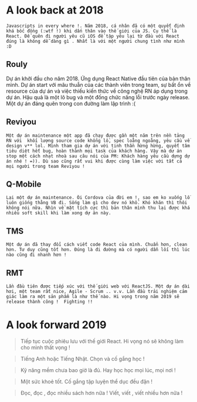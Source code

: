 # A look back at 2018

```
Javascripts in every where !. Năm 2018, cá nhân đã có một quyết định khá bốc đồng (:wtf !) khi dấn thân vào thế giới của JS. Cụ thể là React. Để quên đi người yêu cũ iOS để tập yêu lại từ đầu với React đúng là không dễ dàng gì . Nhất là với một người chung tình như mình :D 
```
## Rouly
Dự án khởi đầu cho năm 2018. Ứng dụng React Native đầu tiên của bản thân mình. Dự án start với mâu thuẫn của các thành viên trong team, sự bất ổn về resource của dự án và việc thiếu kiến thức về công nghệ RN áp dụng trong dự án. Hậu quả là một lô bug và một đống chức năng lỗi trước ngày release. Một dự án đáng quên trong con đường làm lập trình :(


## Reviyou
```
Một dự án maintenance một app đã chạy được gần một năm trên nền tảng RN với  khối lượng source code khổng lồ, spec loằng ngoằng, yêu cầu về design v** lol. Mình tham gia dự án với tinh thần hừng hừng, quyết tâm tiêu diệt hết bug, hoàn thành mọi task của khách hàng. Vậy mà dư án stop một cách nhạt nhoà sau câu nói của PM: Khách hàng yêu cầu dựng dự án nhé ! =)). Dù sao cũng rất vui khi được cùng làm việc với tất cả mọi người trong team Reviyou !
```
## Q-Mobile
```
Lại một dự án maintenance. Ôi Cordova của đời em !, sao em ko xuống lỗ luôn giống thằng VB đi. Sống làm gì cho dev nó khổ. Khó khăn thì thôi không nói nữa. Nhìn về mặt tích cực thì bản thân mình thu lại được khá nhiều soft skill khi làm xong dự án này.
```
## TMS
```
Một dự án đã thay đổi cách viết code React của mình. Chuẩn hơn, clean hơn. Tư duy cũng tốt hơn. Đúng là đi đường mà có người dẫn lối thì lúc nào cũng đi nhanh hơn !
```
## RMT
```
Lần đầu tiên được tiếp xúc với thế giới web với ReactJS. Một dự án dài hơi, một team rất nice, Agile - Scrum .. v.v. Lần đầu trải nghiệm cảm giác làm ra một sản phẩm là như thế nào. Hi vọng trong năm 2019 sẽ release thành công !  Fighting !!
```

# A look forward 2019
> Tiếp tục cuộc phiêu lưu với thế giới React. Hi vọng nó sẽ không làm cho mình thất vọng !

> Tiếng Anh hoặc Tiếng Nhật. Chọn và cố gắng học !

> Kỹ năng mềm chưa bao giờ là đủ. Hay học học mọi lúc, mọi nơi !

> Một sức khoẻ tốt. Cố gắng tập luyện thể dục đều đặn !

> Đọc, đọc , đọc nhiều sách hơn nữa ! Viết, viết , viết nhiều hơn nữa !
